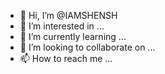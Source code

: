 - 👋 Hi, I’m @IAMSHENSH
- 👀 I’m interested in ...
- 🌱 I’m currently learning ...
- 💞️ I’m looking to collaborate on ...
- 📫 How to reach me ...

<!---
IAMSHENSH/IAMSHENSH is a ✨ special ✨ repository because its `README.md` (this file) appears on your GitHub profile.
You can click the Preview link to take a look at your changes.
--->
